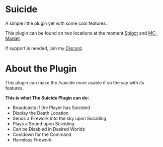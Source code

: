 # Suicide
A simple little plugin yet with some cool features.

This plugin can be found on two locations at the moment [Spigot](https://www.spigotmc.org/resources/suicide.93367/) and [MC-Market](https://www.mc-market.org/resources/20360/).

If support is needed, join my [Discord](https://discord.gg/MfR5mcpVfX).

# About the Plugin
This plugin can make the /suicide more usable if so the say with its features.

**This is what The Suicide Plugin can do:**
* Broadcasts if the Player has Suicided
* Display the Death Location
* Sends a Firework into the sky upon Suiciding
* Plays a Sound upon Suiciding
* Can be Disabled in Desired Worlds
* Cooldown for the Command
* Harmless Firework
